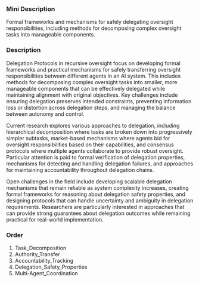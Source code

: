 ### Mini Description

Formal frameworks and mechanisms for safely delegating oversight responsibilities, including methods for decomposing complex oversight tasks into manageable components.

### Description

Delegation Protocols in recursive oversight focus on developing formal frameworks and practical mechanisms for safely transferring oversight responsibilities between different agents in an AI system. This includes methods for decomposing complex oversight tasks into smaller, more manageable components that can be effectively delegated while maintaining alignment with original objectives. Key challenges include ensuring delegation preserves intended constraints, preventing information loss or distortion across delegation steps, and managing the balance between autonomy and control.

Current research explores various approaches to delegation, including hierarchical decomposition where tasks are broken down into progressively simpler subtasks, market-based mechanisms where agents bid for oversight responsibilities based on their capabilities, and consensus protocols where multiple agents collaborate to provide robust oversight. Particular attention is paid to formal verification of delegation properties, mechanisms for detecting and handling delegation failures, and approaches for maintaining accountability throughout delegation chains.

Open challenges in the field include developing scalable delegation mechanisms that remain reliable as system complexity increases, creating formal frameworks for reasoning about delegation safety properties, and designing protocols that can handle uncertainty and ambiguity in delegation requirements. Researchers are particularly interested in approaches that can provide strong guarantees about delegation outcomes while remaining practical for real-world implementation.

### Order

1. Task_Decomposition
2. Authority_Transfer
3. Accountability_Tracking
4. Delegation_Safety_Properties
5. Multi-Agent_Coordination
